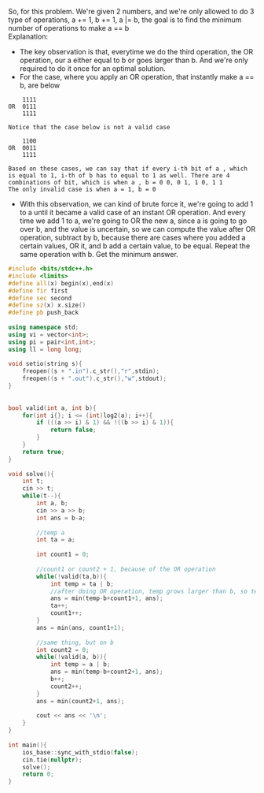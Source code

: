 So, for this problem. We're given 2 numbers, and we're only allowed to do 3 type of operations, a += 1, b += 1, a \|= b, the goal is to find the minimum number of operations to make a == b
<br>
Explanation:
- The key observation is that, everytime we do the third operation, the OR operation, our a either equal to b or goes larger than b. And we're only required to do it once for an optimal solution.
- For the case, where you apply an OR operation, that instantly make a == b, are below
```
	1111
OR	0111
	1111

Notice that the case below is not a valid case

	1100
OR	0011
	1111

Based on these cases, we can say that if every i-th bit of a , which is equal to 1, i-th of b has to equal to 1 as well. There are 4 combinations of bit, which is when a , b = 0 0, 0 1, 1 0, 1 1 
The only invalid case is when a = 1, b = 0
```
- With this observation, we can kind of brute force it, we're going to add 1 to a until it became a valid case of an instant OR operation. And every time we add 1 to a, we're going to OR the new a, since a is going to go over b, and the value is uncertain, so we can compute the value after OR operation, subtract by b, because there are cases where you added a certain values, OR it, and b add a certain value, to be equal. Repeat the same operation with b. Get the minimum answer.

```cpp
#include <bits/stdc++.h>
#include <limits>
#define all(x) begin(x),end(x)
#define fir first
#define sec second
#define sz(x) x.size()
#define pb push_back
 
using namespace std;
using vi = vector<int>;
using pi = pair<int,int>;
using ll = long long;
 
void setio(string s){
	freopen((s + ".in").c_str(),"r",stdin);
	freopen((s + ".out").c_str(),"w",stdout);
}
 
 
bool valid(int a, int b){
    for(int i{}; i <= (int)log2(a); i++){
        if (((a >> i) & 1) && !((b >> i) & 1)){
            return false; 
        }
    }
    return true;
}
 
void solve(){
    int t;
    cin >> t;
    while(t--){
        int a, b;
        cin >> a >> b;
        int ans = b-a;
 
 		//temp a
        int ta = a;
 
        int count1 = 0;
 
 		//count1 or count2 + 1, because of the OR operation
        while(!valid(ta,b)){
            int temp = ta | b;
            //after doing OR operation, temp grows larger than b, so temp - b is the number we need to add to b
            ans = min(temp-b+count1+1, ans);
            ta++;
            count1++;
        }
        ans = min(ans, count1+1);
 
 		//same thing, but on b
        int count2 = 0;
        while(!valid(a, b)){
            int temp = a | b;
            ans = min(temp-b+count2+1, ans);
            b++;
            count2++;
        }
        ans = min(count2+1, ans);
 
        cout << ans << '\n';
    }
}
 
int main(){
	ios_base::sync_with_stdio(false);
	cin.tie(nullptr);
	solve();
	return 0;
}
```
